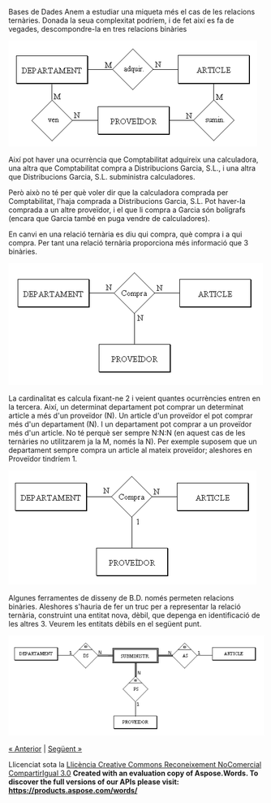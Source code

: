 Bases de Dades
Anem a estudiar una miqueta més el cas de les relacions ternàries. Donada la seua complexitat podríem, i de fet així es fa de vegades, descompondre-la en tres relacions binàries 


![ref1](relacio_tern1.png)


Així pot haver una ocurrència que Comptabilitat adquireix una calculadora, una altra que Comptabilitat compra a Distribucions Garcia, S.L., i una altra que Distribucions Garcia, S.L. subministra calculadores. 

Però això no té per què voler dir que la calculadora comprada per Comptabilitat, l'haja comprada a Distribucions Garcia, S.L. Pot haver-la comprada a un altre proveïdor, i el que li compra a Garcia són bolígrafs (encara que Garcia també en puga vendre de calculadores). 

En canvi en una relació ternària es diu qui compra, què compra i a qui compra. Per tant una relació ternària proporciona més informació que 3 binàries. 



![ref2](relacio_tern2.png)



La cardinalitat es calcula fixant-ne 2 i veient quantes ocurrències entren en la tercera. Així, un determinat departament pot comprar un determinat article a més d'un proveïdor (N). Un article d'un proveïdor el pot comprar més d'un departament (N). I un departament pot comprar a un proveïdor més d'un article. No té perquè ser sempre N:N:N (en aquest cas de les ternàries no utilitzarem ja la M, només la N). Per exemple suposem que un departament sempre compra un article al mateix proveïdor; aleshores en Proveïdor tindríem 1. 



![ref3](relacio_tern3.png)





Algunes ferramentes de disseny de B.D. només permeten relacions binàries. Aleshores s'hauria de fer un truc per a representar la relació ternària, construint una entitat nova, dèbil, que depenga en identificació de les altres 3. Veurem les entitats dèbils en el següent punt. 


![ref4](T2_5_4.PNG)

[« Anterior](exercicis0.md) | [Següent »](6_model_er_ests.md)

Llicenciat sota la [Llicència Creative Commons Reconeixement NoComercial CompartirIgual 3.0](http://creativecommons.org/licenses/by-nc-sa/3.0/)
**Created with an evaluation copy of Aspose.Words. To discover the full versions of our APIs please visit: https://products.aspose.com/words/**

[ref1]: 5_relacions_de_grau_major_que_dos.002.png
[ref2]: 5_relacions_de_grau_major_que_dos.003.png
[ref3]: 5_relacions_de_grau_major_que_dos.004.png
[ref4]: 5_relacions_de_grau_major_que_dos.005.png
[def]: 5_relacions_de_grau_major_que_dos.005.png
